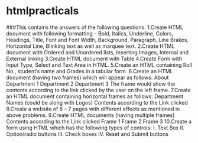 # htmlpracticals
###This contains the answers of the following questions.
1.Create HTML document with following formatting – Bold, Italics, Underline, Colors, Headings, Title, Font and Font Width, Background, Paragraph, Line Brakes, Horizontal Line, Blinking text as well as marquee text.
2.Create HTML document with Ordered and Unordered lists, Inserting Images, Internal and External linking
3.Create HTML document with Table
4.Create Form with Input Type, Select and Text Area in HTML.
5.Create an HTML containing Roll No., student’s name and Grades in a tabular form.
6.Create an HTML document (having two frames) which will appear as follows: About Department 1 Department 2 Department 3 The frame would show the contents according to the link clicked by the user on the left frame.
7.Create an HTML document containing horizontal frames as follows: Department Names (could be along with Logos) Contents according to the Link clicked
8.Create a website of 6 – 7 pages with different effects as mentioned in above problems.
9.Create HTML documents (having multiple frames) Contents according to the Link clicked Frame 1 Frame 2 Frame 3
10.Create a form using HTML which has the following types of controls: I. Text Box II. Option/radio buttons III. Check boxes IV. Reset and Submit buttons
